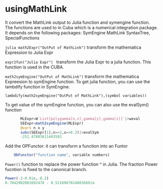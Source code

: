 # usingMathLink
It convert the MathLink output to Julia function and symengine function. 
The functions are used to in Cuba which is a numerical integration package.
It depends on the following packages: SymEngine MathLink SyntaxTree, SpecialFunctions

```julia math2Expr("OutPut of MathLink")``` transform the mathematica Expression to Julia Expr

```expr2fun("Julia Expr") ``` transform the Julia Expr to a julia function. This function is used in the CUBA.

```math2symEngine("OutPut of MathLink")``` transform the mathematica Expreesion to symEngine function. To get julia function, you can use the lambdify function in SymEngine.

```lambdify(math2symEngine("OutPut of MathLink"),(symbol variables)) ```

To get value of the symEngine function, you can also use the evalSym() function
```julia
       MLExpr=W`List[polygamma[n,x],gamma[y],gamma[z]]`|>weval
       SEExpr=math2symEngine(MLExpr)
       @vars n x y
       subs(SEExpr[1],n=>2,x=>0.2)|>evalSym
       -251.47803611443592
 ```

Add the OPFunctor: it can transform a function into an Funtor
```julia
    ObFunctor("function name", variable numbers)
```

```Power()``` function to replace the power function ^ in Julia. The fraction Power fucntion is fixed to the canonical branch.
```julia
Power(-2-0.0im,-0.2)
0.7042902001692478 - 0.5116967824803669im
```

